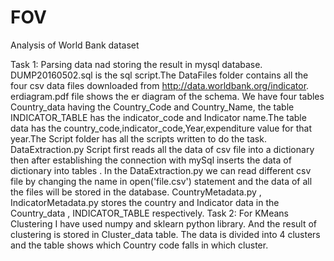 # FOV
Analysis of World Bank dataset

Task 1: Parsing data nad storing the result in mysql database. DUMP20160502.sql is the sql script.The DataFiles folder contains all the four csv data files downloaded from http://data.worldbank.org/indicator. erdiagram.pdf file shows the er diagram of the schema. We have four tables Country_data having the Country_Code and Country_Name, the table INDICATOR_TABLE has the indicator_code and Indicator name.The table data has the country_code,indicator_code,Year,expenditure value for that year.The Script folder has all the scripts written to do the task.
DataExtraction.py Script first reads all the data of csv file into a dictionary then after establishing the connection with 
mySql inserts the data of dictionary into tables . In the DataExtraction.py we can read different csv file by changing the name in open('file.csv') statement and the data of all the files will be stored in the database. CountryMetadata.py , IndicatorMetadata.py stores the country and Indicator data in the Country_data , INDICATOR_TABLE respectively.
Task 2: For KMeans Clustering I have used numpy and sklearn python library. And the result of clustering is stored in Cluster_data table. The data is divided into 4 clusters and the table shows which Country code falls in which cluster. 
